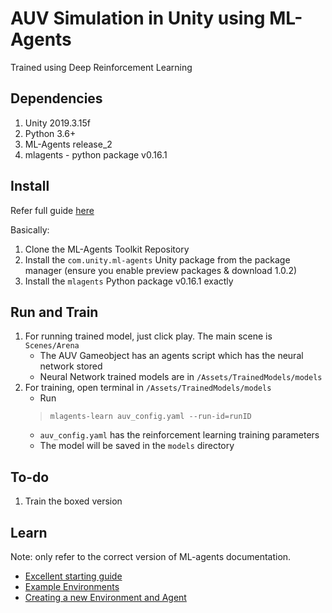 # AUV Simulation in Unity using ML-Agents
Trained using Deep Reinforcement Learning

## Dependencies
1. Unity 2019.3.15f
2. Python 3.6+
3. ML-Agents release_2
3. mlagents - python package v0.16.1

## Install

Refer full guide [here](https://github.com/Unity-Technologies/ml-agents/blob/release_2/docs/Installation.md) 

Basically:

1. Clone the ML-Agents Toolkit Repository
2. Install the ```com.unity.ml-agents``` Unity package from the package manager (ensure you enable preview packages & download 1.0.2)
3. Install the ```mlagents``` Python package v0.16.1 exactly

## Run and Train

1. For running trained model, just click play. The main scene is ```Scenes/Arena```
    * The AUV Gameobject has an agents script which has the neural network stored
    * Neural Network trained models are in ```/Assets/TrainedModels/models```
2. For training, open terminal in ```/Assets/TrainedModels/models```
    * Run 
    >```mlagents-learn auv_config.yaml --run-id=runID```
    * ```auv_config.yaml``` has the reinforcement learning training parameters
    * The model will be saved in the ``models`` directory

## To-do
1. Train the boxed version

## Learn
Note: only refer to the correct version of ML-agents documentation.
* [Excellent starting guide](https://github.com/Unity-Technologies/ml-agents/blob/release_2/docs/Basic-Guide.md)
* [Example Environments](https://github.com/Unity-Technologies/ml-agents/blob/release_2/docs/Getting-Started-with-Balance-Ball.md)
* [Creating a new Environment and Agent](https://github.com/Unity-Technologies/ml-agents/blob/release_2/docs/Learning-Environment-Create-New.md)
